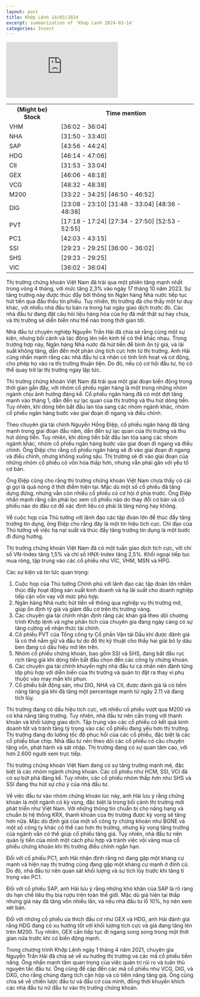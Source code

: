 ```yaml
---
layout: post
title: Khớp Lệnh 14/03/2024
excerpt: summarization of 'Khop Lenh 2024-03-14'
categories: Invest
---
```


<iframe id="player" src="https://www.youtube.com/embed/JmpkOuBXmkI?enablejsapi=1" title="[KHỚP LỆNH 14/03/2024] MẤT HÀNG RỒI...?| VTVMoney" frameborder="0" allow="accelerometer; autoplay; clipboard-write; encrypted-media; gyroscope; picture-in-picture; web-share" allowfullscreen></iframe>

<table><tr><th>(Might be) Stock</th><th>Time mention</th></tr><tr><td scope='row'>VHM</td><td><a onclick='go_to(2162.58)'>[36:02 - 36:04] </a></td></tr><tr><td scope='row'>NHA</td><td><a onclick='go_to(1910.26)'>[31:50 - 33:40] </a></td></tr><tr><td scope='row'>SAP</td><td><a onclick='go_to(2636.49)'>[43:56 - 44:24] </a></td></tr><tr><td scope='row'>HDG</td><td><a onclick='go_to(2774.49)'>[46:14 - 47:06] </a></td></tr><tr><td scope='row'>CII</td><td><a onclick='go_to(1913.26)'>[31:53 - 33:04] </a></td></tr><tr><td scope='row'>GEX</td><td><a onclick='go_to(2766.49)'>[46:06 - 48:18] </a></td></tr><tr><td scope='row'>VCG</td><td><a onclick='go_to(2912.81)'>[48:32 - 48:38] </a></td></tr><tr><td scope='row'>M200</td><td><a onclick='go_to(2002.68)'>[33:22 - 34:25] </a><a onclick='go_to(2810.49)'>[46:50 - 46:52] </a></td></tr><tr><td scope='row'>DIG</td><td><a onclick='go_to(1388.7)'>[23:08 - 23:10] </a><a onclick='go_to(1908.26)'>[31:48 - 33:04] </a><a onclick='go_to(2916.81)'>[48:36 - 48:38] </a></td></tr><tr><td scope='row'>PVT</td><td><a onclick='go_to(1038.7)'>[17:18 - 17:24] </a><a onclick='go_to(1654.31)'>[27:34 - 27:50] </a><a onclick='go_to(3173.02)'>[52:53 - 52:55] </a></td></tr><tr><td scope='row'>PC1</td><td><a onclick='go_to(2523.4)'>[42:03 - 43:15] </a></td></tr><tr><td scope='row'>SSI</td><td><a onclick='go_to(1763.26)'>[29:23 - 29:25] </a><a onclick='go_to(2160.58)'>[36:00 - 36:02] </a></td></tr><tr><td scope='row'>SHS</td><td><a onclick='go_to(1763.26)'>[29:23 - 29:25] </a></td></tr><tr><td scope='row'>VIC</td><td><a onclick='go_to(2162.58)'>[36:02 - 36:04] </a></td></tr></table>

Thị trường chứng khoán Việt Nam đã trải qua một phiên tăng mạnh nhất trong vòng 4 tháng, với mức tăng 2,3% vào ngày 17 tháng 10 năm 2023. Sự tăng trưởng này được thúc đẩy bởi thông tin Ngân hàng Nhà nước tiếp tục hút tiền qua đấu thầu tín phiếu. Tuy nhiên, thị trường đã cho thấy một tư duy khác, với nhiều nhà đầu tư bán ra trong hai ngày giao dịch trước đó. Các nhà đầu tư đang đặt câu hỏi liệu hàng hóa của họ đã mất thật sự hay chưa, và thị trường sẽ diễn biến như thế nào trong thời gian tới.

Nhà đầu tư chuyên nghiệp Nguyễn Trần Hải đã chia sẻ rằng cùng một sự kiện, nhưng bối cảnh và tác động lên nền kinh tế có thể khác nhau. Trong trường hợp này, Ngân hàng Nhà nước đã hút tiền để bình ổn tỷ giá, và lãi suất không tăng, dẫn đến một phản ứng tích cực hơn từ thị trường. Anh Hải cũng nhấn mạnh rằng các nhà đầu tư cá nhân có tính linh hoạt và cơ động, cho phép họ vào ra thị trường thuận tiện. Do đó, nếu có cơ hội đầu tư, họ có thể quay trở lại thị trường ngay lập tức.

Thị trường chứng khoán Việt Nam đã trải qua một giai đoạn biến động trong thời gian gần đây, với nhóm cổ phiếu ngân hàng là một trong những nhóm ngành chịu ảnh hưởng đáng kể. Cổ phiếu ngân hàng đã có một đợt tăng mạnh vào tháng 1, dẫn đến sự lạc quan của thị trường và thu hút dòng tiền. Tuy nhiên, khi dòng tiền bắt đầu lan tỏa sang các nhóm ngành khác, nhóm cổ phiếu ngân hàng bước vào giai đoạn đi ngang và điều chỉnh.

Theo chuyên gia tài chính Nguyễn Hồng Điệp, cổ phiếu ngân hàng đã tăng mạnh trong giai đoạn đầu năm, dẫn đến sự lạc quan của thị trường và thu hút dòng tiền. Tuy nhiên, khi dòng tiền bắt đầu lan tỏa sang các nhóm ngành khác, nhóm cổ phiếu ngân hàng bước vào giai đoạn đi ngang và điều chỉnh. Ông Điệp cho rằng cổ phiếu ngân hàng sẽ đi vào giai đoạn đi ngang và điều chỉnh, nhưng không xuống sâu. Thị trường sẽ đi vào giai đoạn của những nhóm cổ phiếu có vốn hóa thấp hơn, nhưng vẫn phải gắn với yếu tố cơ bản.

Ông Điệp cũng cho rằng thị trường chứng khoán Việt Nam chưa thấy có cái gì gọi là quá nóng ở thời điểm hiện tại. Mặc dù một số cổ phiếu đã tăng dựng đứng, nhưng vẫn còn nhiều cổ phiếu có cơ hội ở phía trước. Ông Điệp nhấn mạnh rằng cần phải lọc xem cổ phiếu nào do thay đổi cơ bản và cổ phiếu nào do đầu cơ để xác định liệu có phải là tăng nóng hay không.

Về cuộc họp của Thủ tướng với lãnh đạo các tập đoàn lớn để thúc đẩy tăng trưởng tín dụng, ông Điệp cho rằng đây là một tín hiệu tích cực. Chỉ đạo của Thủ tướng về việc hạ nại suất và thúc đẩy tăng trưởng tín dụng là một bước đi đúng hướng.

Thị trường chứng khoán Việt Nam đã có một tuần giao dịch tích cực, với chỉ số VN-Index tăng 1,5% và chỉ số HNX-Index tăng 2,5%. Khối ngoại tiếp tục mua ròng, tập trung vào các cổ phiếu như VIC, VHM, MSN và HPG.

Các sự kiện và tin tức quan trọng:
1. Cuộc họp của Thủ tướng Chính phủ với lãnh đạo các tập đoàn lớn nhằm thúc đẩy hoạt động sản xuất kinh doanh và hạ lãi suất cho doanh nghiệp tiếp cận vốn vay với mức phù hợp.
2. Ngân hàng Nhà nước hút tiền về thông qua nghiệp vụ thị trường mở, giúp ổn định tỷ giá và giảm đầu cơ trên thị trường vàng.
3. Các chuyên gia tài chính nhận định rằng các khán giả theo dõi chương trình Khớp lệnh và nghe phân tích của chuyên gia đang ngày càng có sự tăng cường về nhận thức tài chính.
4. Cổ phiếu PVT của Tổng công ty Cổ phần Vận tải Dầu khí được đánh giá là có thể nắm giữ và đầu tư do đồ thị kỹ thuật cho thấy hai giải bô ly dâu ben đang có dấu hiệu mở lên trên.
5. Nhóm cổ phiếu chứng khoán, bao gồm SSI và SHS, đang bắt đầu rục rịch tăng giá khi dòng tiền bắt đầu chọn đến các công ty chứng khoán.
6. Các chuyên gia tài chính khuyến nghị nhà đầu tư cá nhân nên đánh từng lớp phù hợp với diễn biến của thị trường và quản trị đặt ra thay vì phụ thuộc vào may mắn khi phun.
7. Cổ phiếu bất động sản, như DIG, NHA và CII, được đánh giá là có tiềm năng tăng giá khi đã tăng một percentage mạnh từ ngày 2.11 và đang tích lũy.

Thị trường đang có dấu hiệu tích cực, với nhiều cổ phiếu vượt qua M200 và có khả năng tăng trưởng. Tuy nhiên, nhà đầu tư nên cẩn trọng với thanh khoản và khối lượng giao dịch. Tập trung vào các cổ phiếu có kết quả kinh doanh tốt và tránh tăng tỷ trọng vào các cổ phiếu đang yếu hơn thị trường. Thị trường đang đo lường tốc độ phục hồi của các cổ phiếu, đặc biệt là các cổ phiếu blue chip. Nhà đầu tư nên theo dõi các cổ phiếu có câu chuyện tăng vốn, phát hành và sát nhập. Thị trường đang có sự quan tâm cao, với hơn 2.600 người xem trực tiếp.

Thị trường chứng khoán Việt Nam đang có sự tăng trưởng mạnh mẽ, đặc biệt là các nhóm ngành chứng khoán. Các cổ phiếu như HCM, SSI, VCI đã có sự bứt phá đáng kể. Tuy nhiên, các cổ phiếu nhóm thấp hơn như SHS và SSI đang thu hút sự chú ý của nhà đầu tư.

Về việc đầu tư vào nhóm chứng khoán lúc này, anh Hải lưu ý rằng chứng khoán là một ngành có kỳ vọng, đặc biệt là trong bối cảnh thị trường mới phát triển như Việt Nam. Với những thông tin chuẩn bị cho nâng hạng và chuẩn bị hệ thống KRX, thanh khoản của thị trường được kỳ vọng sẽ tăng hơn nữa. Mặc dù định giá của một số công ty chứng khoán như BGNE và một số công ty khác có thể cao hơn thị trường, nhưng kỳ vọng tăng trưởng của ngành vẫn có thể giúp cổ phiếu tăng giá. Tuy nhiên, nhà đầu tư nên quản lý tiền của mình một cách phù hợp và tránh việc vội vàng mua cổ phiếu chứng khoán khi thị trường điều chỉnh ngắn hạn.

Đối với cổ phiếu PC1, anh Hải nhận định rằng nó đang gặp một kháng cự mạnh và hiện nay thị trường cũng đang gặp một kháng cự mạnh ở đỉnh cũ. Do đó, nhà đầu tư nên quan sát khối lượng và sự tích lũy trước khi tăng tỉ trọng vào PC1.

Đối với cổ phiếu SAP, anh Hải lưu ý rằng những khó khăn của SAP là rõ ràng do hạn chế tiêu thụ bia rượu trên toàn thế giới. Mặc dù giá hiện tại thấp nhưng giá này đã tăng vốn nhiều lần, và nếu nhà đầu tư lỗ 10%, họ nên xem xét bán.

Đối với những cổ phiếu ưa thích đầu cơ như GEX và HDG, anh Hải đánh giá rằng HDG đang có xu hướng tốt với khối lượng tích cực và giá đang tăng lên trên M200. Tuy nhiên, GEX cần tiếp tục đi ngang song song trong một thời gian nữa trước khi có biến động mạnh.

Trong chương trình Khớp Lệnh ngày 1 tháng 4 năm 2021, chuyên gia Nguyễn Trần Hải đã chia sẻ về xu hướng thị trường và các mã cổ phiếu tiềm năng. Ông nhấn mạnh tầm quan trọng của việc quản trị rủi ro và tuân thủ nguyên tắc đầu tư. Ông cũng đề cập đến các mã cổ phiếu như VCG, DIG, và DXG, cho rằng chúng đang tích cận hộp và có tiềm năng tăng giá. Ông cũng chia sẻ về chiến lược đầu tư và đầu cơ của mình, đồng thời khuyến khích các nhà đầu tư nữ đầu tư vào thị trường chứng khoán.


<script src="https://www.youtube.com/player_api"></script>
<script>
var player, seconds = 0;
function onYouTubeIframeAPIReady() {
    console.log("player");
    player = new YT.Player('player', {
        events: {
          'onReady': onPlayerReady
        }
      });
}

function onPlayerReady(event) {
    event.target.playVideo();
}


function go_to(sec){
    if(player){
        player.seekTo(sec, true);
        player.playVideo();
    }
}
</script>